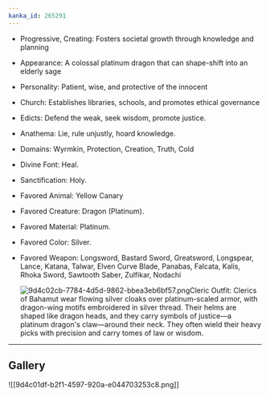 ```yaml
---
kanka_id: 265291
---
```


* Progressive, Creating: Fosters societal growth through knowledge and planning
* Appearance: A colossal platinum dragon that can shape-shift into an elderly sage
* Personality: Patient, wise, and protective of the innocent
* Church: Establishes libraries, schools, and promotes ethical governance

* Edicts: Defend the weak, seek wisdom, promote justice.
* Anathema: Lie, rule unjustly, hoard knowledge.
* Domains: Wyrmkin, Protection, Creation, Truth, Cold
* Divine Font: Heal.
* Sanctification: Holy.
* Favored Animal: Yellow Canary
* Favored Creature: Dragon (Platinum).
* Favored Material: Platinum.
* Favored Color: Silver.
* Favored Weapon: Longsword, Bastard Sword, Greatsword, Longspear, Lance, Katana, Talwar, Elven Curve Blade, Panabas, Falcata, Kalis, Rhoka Sword, Sawtooth Saber, Zulfikar, Nodachi  
    
  ![9d4c02cb-7784-4d5d-9862-bbea3eb6bf57.png](https://d3a4xjr8r2ldhu.cloudfront.net/campaigns/273567/9d4c02cb-7784-4d5d-9862-bbea3eb6bf57.png)Cleric Outfit: Clerics of Bahamut wear flowing silver cloaks over platinum-scaled armor, with dragon-wing motifs embroidered in silver thread. Their helms are shaped like dragon heads, and they carry symbols of justice—a platinum dragon's claw—around their neck. They often wield their heavy picks with precision and carry tomes of law or wisdom.

***
## Gallery
![[9d4c01df-b2f1-4597-920a-e044703253c8.png]]